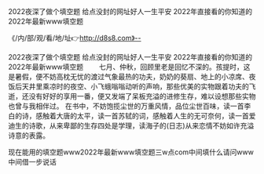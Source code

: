 2022夜深了做个填空题
给点没封的网址好人一生平安
2022年直接看的你知道的
2022年最新www填空题


《/内/部/观/看/地/址👉http://d8s8.com》--

2022夜深了做个填空题
给点没封的网址好人一生平安
2022年直接看的你知道的
2022年最新www填空题
　　七月、仲秋，回顾里老是回忆不深的。孩提时，这是暑假，便不妨高枕无忧的渡过气象最热的功夫，奶奶的葵扇、地上的小凉席、夜饭后天井里乘凉时的夜空、小飞蛾嗡嗡动听的声响，那些优美的实物跟着功夫的飞逝，还没有好好的享用一番，便又发端了呆板充溢的进修生存，难以设想那些实物也曾与我相伴过。
在书中，不妨饱揽尘世的万重风情，品位尘世百味，读一首李白的诗，感触着大唐的太平，读一首苏轼的词，感触着人生的无可奈何，读一首爱迪生的诗歌，从来卑鄙的生存四处是学理，读海子的(日志)从来恋情不妨如许充溢诗意的表露。





现在能用的填空题www2022年最新www填空题三w点com中间填什么请问www中间借一步说话
